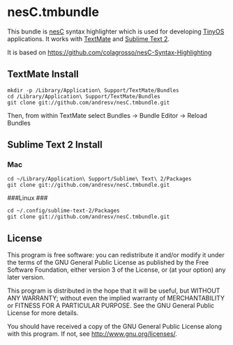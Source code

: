 # nesC.tmbundle #

This bundle is [nesC](http://nescc.sourceforge.net/) syntax highlighter which is used for developing [TinyOS](http://www.tinyos.net/) applications.
It works with [TextMate](http://macromates.com/) and [Sublime Text 2](http://www.sublimetext.com/2).

It is based on <https://github.com/colagrosso/nesC-Syntax-Highlighting>

## TextMate Install ##

    mkdir -p /Library/Application\ Support/TextMate/Bundles
    cd /Library/Application\ Support/TextMate/Bundles
    git clone git://github.com/andresv/nesC.tmbundle.git

Then, from within TextMate select Bundles -> Bundle Editor -> Reload Bundles

## Sublime Text 2 Install ##

### Mac ###

    cd ~/Library/Application\ Support/Sublime\ Text\ 2/Packages
    git clone git://github.com/andresv/nesC.tmbundle.git

###Linux ###

    cd ~/.config/sublime-text-2/Packages
    git clone git://github.com/andresv/nesC.tmbundle.git

## License ##

This program is free software: you can redistribute it and/or modify
it under the terms of the GNU General Public License as published by
the Free Software Foundation, either version 3 of the License, or
(at your option) any later version.

This program is distributed in the hope that it will be useful,
but WITHOUT ANY WARRANTY; without even the implied warranty of
MERCHANTABILITY or FITNESS FOR A PARTICULAR PURPOSE.  See the
GNU General Public License for more details.

You should have received a copy of the GNU General Public License
along with this program.  If not, see <http://www.gnu.org/licenses/>.
